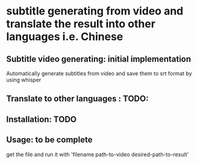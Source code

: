 # subtitle generating from video and translate the result into other languages i.e. Chinese
## Subtitle video generating: initial implementation 
Automatically generate subtitles from video and save them to srt format by using whisper

## Translate to other languages : TODO:

## Installation: TODO

## Usage: to be complete
get the file and run it with 'filename path-to-video desired-path-to-result'
